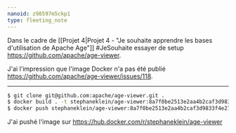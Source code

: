 ```yaml
---
nanoid: z98597m5ckp1
type: fleeting_note
---
```

Dans le cadre de [[Projet 4|Projet 4 - "Je souhaite apprendre les bases d'utilisation de Apache Age"]] #JeSouhaite essayer de setup <https://github.com/apache/age-viewer>.

J'ai l'impression que l'image Docker n'a pas été publié <https://github.com/apache/age-viewer/issues/118>.

---

```sh
$ git clone git@github.com:apache/age-viewer.git .
$ docker build . -t stephaneklein/age-viewer:8a7f0be2513e2aa4b2caf3d9833f4e2707f0001d
$ docker push stephaneklein/age-viewer:8a7f0be2513e2aa4b2caf3d9833f4e2707f0001d
```

J'ai pushé l'image sur https://hub.docker.com/r/stephaneklein/age-viewer
